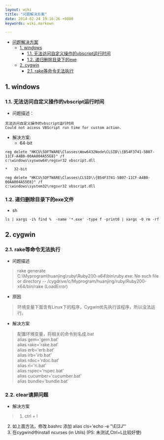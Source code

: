 ```yaml
---
layout: wiki
title: "问题解决方案"
date: 2014-02-24 19:16:26 +0800
keywords: wiki,markown

---
```


*   [问题解决方案](#toc1)
    *   [1. windows](#toc_1.1)
    	*	[1.1. 无法访问自定义操作的vbscript运行时间](#toc_1.1.1)
    	*	[1.2. 递归删除目录下的exe](#toc_1.1.2)
	*	[2. cygwin](#toc_1.2)
		*	[2.1. rake等命令无法执行](#toc_1.2.1)

</div>
<div class="neirong">

<h2 id="toc_1.1">1. windows</h2>
<h3 id="toc_1.1.1">1.1. 无法访问自定义操作的vbscript运行时间</h3>

*	问题描述：
```
无法访问自定义操作的vbscript运行时间
Could not access VBScript run time for custom action.
```

*	解决方案:
	*	64-bit
```
reg delete "HKCU\SOFTWARE\Classes\Wow6432Node\CLSID\\{B54F3741-5B07-11CF-A4B0-00AA004A55E8}" /f
c:\windows\syswow64\regsvr32 vbscript.dll
```
	*	32-bit
```
reg delete "HKCU\SOFTWARE\Classes\CLSID\\{B54F3741-5B07-11CF-A4B0-00AA004A55E8}" /f
c:\windows\system32\regsvr32 vbscript.dll	
```

<h3 id="toc_1.1.2">1.2. 递归删除目录下的exe文件</h3>

*	sh
```
ls | xargs -i% find %  -name '*.exe' -type f -print0 | xargs -0 rm -rf
```

<h2 id="toc_1.2">2. cygwin</h2>
<h3 id="toc_1.2.1">2.1. rake等命令无法执行</h3>

*	问题描述   
>	rake generate  
C:\Myprogram\huanjing\ruby\Ruby200-x64\bin\ruby.exe: No such file or directory -- /cygdrive/c/Myprogram/huanjing/ruby/Ruby200-x64/bin/rake (LoadError)    
*	原因  
>	环境变量下面含有Linux下的程序，Cygwin优先执行该程序，所以没法运行。  
*	解决方案  
>	配置环境变量，将相关的命令别名成.bat  
alias gem='gem.bat'  
alias rake='rake.bat'  
alias erb='erb.bat'  
alias irb='irb.bat'  
alias rdoc='rdoc.bat'  
alias ri='ri.bat'  
alias rspec='rspec.bat'  
alias cucumber='cucumber.bat'  
alias bundle='bundle.bat'   

<h3 id="toc_1.2.1">2.2. clear请屏问题</h3>

*	解决方案   
>	1) ctrl + l  
2) 如上面方法，修改.bashrc 添加 alias cls='echo -e "\E[2J"'  
3) 在cygwind中install ncurses (in Utils) (PS: 未测试,Ctrl+L比较好使)  
